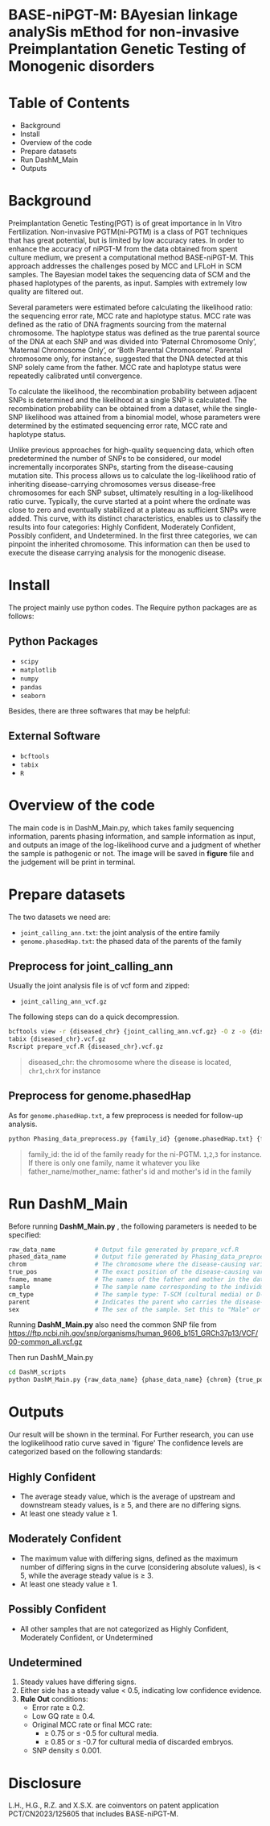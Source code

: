 # **BASE-niPGT-M: BAyesian linkage analySis mEthod for non-invasive Preimplantation Genetic Testing of Monogenic disorders**

# Table of Contents

+ Background
+ Install
+ Overview of the code
+ Prepare datasets
+ Run DashM_Main
+ Outputs

# Background

Preimplantation Genetic Testing(PGT) is of great importance in In Vitro Fertilization. Non-invasive PGTM(ni-PGTM) is a class of PGT techniques that has great potential, but is limited by low accuracy rates. In order to enhance the accuracy of niPGT-M from the data obtained from spent culture medium, we present a computational method BASE-niPGT-M.  This approach addresses the challenges posed by MCC and LFLoH in SCM samples. The Bayesian model takes the sequencing data of SCM and the phased haplotypes of the parents, as input. Samples with extremely low quality are filtered out.

Several parameters were estimated before calculating the likelihood ratio: the sequencing error rate, MCC rate and haplotype status. MCC rate was defined as the ratio of DNA fragments sourcing from the maternal chromosome. The haplotype status was defined as the true parental source of the DNA at each SNP and was divided into ‘Paternal Chromosome Only’, ‘Maternal Chromosome Only’, or ‘Both Parental Chromosome’. Parental chromosome only, for instance, suggested that the DNA detected at this SNP solely came from the father. MCC rate and haplotype status were repeatedly calibrated until convergence.

To calculate the likelihood, the recombination probability between adjacent SNPs is determined and the likelihood at a single SNP is calculated. The recombination probability can be obtained from a dataset, while the single-SNP likelihood was attained from a binomial model, whose parameters were determined by the estimated sequencing error rate, MCC rate and haplotype status.

Unlike previous approaches for high-quality sequencing data, which often predetermined the number of SNPs to be considered, our model incrementally incorporates SNPs, starting from the disease-causing mutation site. This process allows us to calculate the log-likelihood ratio of inheriting disease-carrying chromosomes versus disease-free chromosomes for each SNP subset, ultimately resulting in a log-likelihood ratio curve. Typically, the curve started at a point where the ordinate was close to zero and eventually stabilized at a plateau as sufficient SNPs were added. This curve, with its distinct characteristics, enables us to classify the results into four categories: Highly Confident, Moderately Confident, Possibly confident, and Undetermined. In the first three categories, we can pinpoint the inherited chromosome.  This information can then be used to execute the disease carrying analysis for the monogenic disease.

# Install

The project mainly use python codes. The Require python packages are as follows:

## Python Packages

+ `scipy`
+ `matplotlib`
+ `numpy`
+ `pandas`
+ `seaborn`

Besides, there are three softwares that may be helpful:

## External Software

+ `bcftools`
+ `tabix`
+ `R`

# Overview of the code

The main code is in DashM_Main.py,  which takes family sequencing information, parents phasing information, and sample information as input, and outputs an image of the log-likelihood curve and a judgment of whether the sample is pathogenic or not. The image will be saved in **figure** file and the judgement will be print in terminal.

# Prepare datasets

The two datasets we need are:

+ `joint_calling_ann.txt`: the joint analysis of the entire family
+ `genome.phasedHap.txt`: the phased data of the parents of the family

## Preprocess for joint_calling_ann

Usually the joint analysis file is of vcf form and zipped:

+ `joint_calling_ann_vcf.gz`

The following steps can do a quick decompression.

```bash
bcftools view -r {diseased_chr} {joint_calling_ann.vcf.gz} -O z -o {diseased_chr}.vcf.gz
tabix {diseased_chr}.vcf.gz
Rscript prepare_vcf.R {diseased_chr}.vcf.gz
```

> diseased_chr: the chromosome where the disease is located, `chr1`,`chrX` for instance

## Preprocess for genome.phasedHap

As for `genome.phasedHap.txt`, a few preprocess is needed for follow-up analysis.

```bash
python Phasing_data_preprocess.py {family_id} {genome.phasedHap.txt} {father_name} {mother_name} {diseased_chr}
```

> family_id: the id of the family ready for the ni-PGTM. `1`,`2`,`3` for instance. If there is only one family, name it whatever you like
> father_name/mother_name: father's id and mother's id in the family

# Run DashM_Main

Before running **DashM_Main.py** , the following parameters is needed to be specified:

```python
raw_data_name           # Output file generated by prepare_vcf.R
phased_data_name        # Output file generated by Phasing_data_preprocess.py
chrom                   # The chromosome where the disease-causing variant is located. This can be an autosome (e.g., 1, 2, etc.) or a sex chromosome ('X', 'Y')
true_pos                # The exact position of the disease-causing variant on the chromosome
fname, mname            # The names of the father and mother in the dataset
sample                  # The sample name corresponding to the individual being analyzed
cm_type                 # The sample type: T-SCM (cultural media) or D-SCM (cultural media of discarded embryos)
parent                  # Indicates the parent who carries the disease-causing variant. Set this to either father or mother
sex                     # The sex of the sample. Set this to "Male" or "Female" for sex chromosomes, and None for autosomes
```

Running **DashM_Main.py** also need the common SNP file from https://ftp.ncbi.nih.gov/snp/organisms/human_9606_b151_GRCh37p13/VCF/00-common_all.vcf.gz

Then run DashM_Main.py

```bash
cd DashM_scripts
python DashM_Main.py {raw_data_name} {phase_data_name} {chrom} {true_pos} {fname} {mname} {sample} {cm_type} {parent} {sex}
```

# Outputs

Our result will be shown in the terminal. For Further research, you can use the loglikelihood ratio curve saved in 'figure'
The confidence levels are categorized based on the following standards:

## Highly Confident

+ The average steady value, which is the average of upstream and downstream steady values, is ≥ 5,  and there are no differing signs.
+ At least one steady value ≥ 1.

## Moderately Confident

+ The maximum value with differing signs, defined as the maximum number of differing signs in the curve (considering absolute values), is < 5, while the average steady value is ≥ 3.
+ At least one steady value ≥ 1.

## Possibly Confident

+ All other samples that are not categorized as Highly Confident, Moderately Confident, or Undetermined

## Undetermined

1. Steady values have differing signs.
2. Either side has a steady value < 0.5, indicating low confidence evidence.
3. **Rule Out** conditions:
    + Error rate ≥ 0.2.
    + Low GQ  rate ≥ 0.4.
    + Original MCC rate or final MCC rate:
        + ≥ 0.75 or ≤ -0.5 for cultural media.
        + ≥ 0.85 or ≤ -0.7 for cultural media of discarded embryos.
    + SNP density ≤ 0.001.

# Disclosure
L.H., H.G., R.Z. and X.S.X. are coinventors on patent application PCT/CN2023/125605 that includes BASE-niPGT-M.
